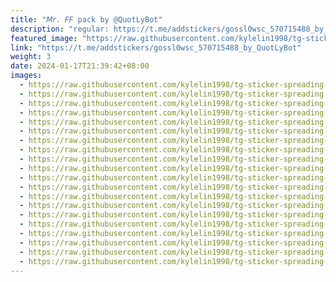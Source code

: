 ```yaml
---
title: "𝘔𝘳. 𝘍𝘍 pack by @QuotLyBot"
description: "regular: https://t.me/addstickers/gossl0wsc_570715488_by_QuotLyBot"
featured_image: "https://raw.githubusercontent.com/kylelin1998/tg-sticker-spreading-worldwide-images/main/img/fbed6fdd-ce2a-46d2-a913-e18d138cf044.jpg"
link: "https://t.me/addstickers/gossl0wsc_570715488_by_QuotLyBot"
weight: 3
date: 2024-01-17T21:39:42+08:00
images:
  - https://raw.githubusercontent.com/kylelin1998/tg-sticker-spreading-worldwide-images/main/img/fbed6fdd-ce2a-46d2-a913-e18d138cf044.jpg
  - https://raw.githubusercontent.com/kylelin1998/tg-sticker-spreading-worldwide-images/main/img/713302ee-76df-40ab-9b6a-9d84bf57db06.jpg
  - https://raw.githubusercontent.com/kylelin1998/tg-sticker-spreading-worldwide-images/main/img/9da6e9f4-64ba-4048-9079-bb4ab8a9c1a8.jpg
  - https://raw.githubusercontent.com/kylelin1998/tg-sticker-spreading-worldwide-images/main/img/6980617a-3d1b-4db5-ae2d-c1e83ca77f2e.jpg
  - https://raw.githubusercontent.com/kylelin1998/tg-sticker-spreading-worldwide-images/main/img/0da9f79e-3720-4561-8d43-69560c33e9cd.jpg
  - https://raw.githubusercontent.com/kylelin1998/tg-sticker-spreading-worldwide-images/main/img/ff17b3bd-b631-4814-8ba6-dc7873b536a1.jpg
  - https://raw.githubusercontent.com/kylelin1998/tg-sticker-spreading-worldwide-images/main/img/73e2fd7f-5edf-456d-ab6c-919eb051d14f.jpg
  - https://raw.githubusercontent.com/kylelin1998/tg-sticker-spreading-worldwide-images/main/img/aa0cc2c0-65c6-4e52-87b4-4ac601ac1f17.jpg
  - https://raw.githubusercontent.com/kylelin1998/tg-sticker-spreading-worldwide-images/main/img/cc3a750d-d483-46e6-965a-35a14018250f.jpg
  - https://raw.githubusercontent.com/kylelin1998/tg-sticker-spreading-worldwide-images/main/img/d1a67187-99fd-4ac2-bea1-6b9d6a300f30.jpg
  - https://raw.githubusercontent.com/kylelin1998/tg-sticker-spreading-worldwide-images/main/img/f5650f28-5391-4de6-8712-e95080f490de.jpg
  - https://raw.githubusercontent.com/kylelin1998/tg-sticker-spreading-worldwide-images/main/img/4c67e17a-8c5d-45b9-9dce-ce2aabd299bb.jpg
  - https://raw.githubusercontent.com/kylelin1998/tg-sticker-spreading-worldwide-images/main/img/106085f2-9917-49f0-88f6-eda434c27aa1.jpg
  - https://raw.githubusercontent.com/kylelin1998/tg-sticker-spreading-worldwide-images/main/img/a934f0ed-0f73-4238-81cd-cd2173020b7a.jpg
  - https://raw.githubusercontent.com/kylelin1998/tg-sticker-spreading-worldwide-images/main/img/2cc1fc0f-f58b-4d41-bd26-cfd6025b1810.jpg
  - https://raw.githubusercontent.com/kylelin1998/tg-sticker-spreading-worldwide-images/main/img/56856da1-e1eb-44fb-9771-3da6955a4fe9.jpg
  - https://raw.githubusercontent.com/kylelin1998/tg-sticker-spreading-worldwide-images/main/img/609f61c8-884b-4222-ae9c-8a6dc641db3d.jpg
  - https://raw.githubusercontent.com/kylelin1998/tg-sticker-spreading-worldwide-images/main/img/8ae18527-c254-423f-ae3e-44bbbd0da2c8.jpg
  - https://raw.githubusercontent.com/kylelin1998/tg-sticker-spreading-worldwide-images/main/img/4d7fdd05-a735-4507-8a7d-0093145580d1.jpg
  - https://raw.githubusercontent.com/kylelin1998/tg-sticker-spreading-worldwide-images/main/img/57007a81-ca0f-49dd-8f07-cb67b72ffa86.jpg
---
```

